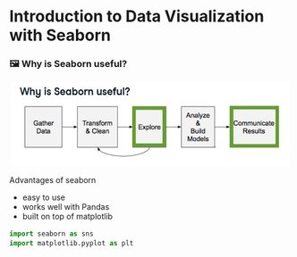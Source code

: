 # Introduction to Data Visualization with Seaborn

### 🖼️ Why is Seaborn useful?

<center>
  <img src="seaborn_useful.JPG" alt="Seaborn Useful" width="500">
</center>

Advantages of seaborn
- easy to use
- works well with Pandas
- built on top of matplotlib

```python
import seaborn as sns
import matplotlib.pyplot as plt
```

